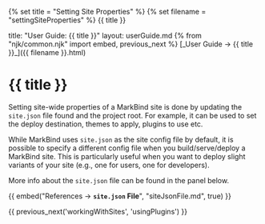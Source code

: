 {% set title = "Setting Site Properties" %}
{% set filename = "settingSiteProperties" %}
<span id="title" class="d-none">{{ title }}</span>

<frontmatter>
  title: "User Guide: {{ title }}"
  layout: userGuide.md
</frontmatter>
{% from "njk/common.njk" import embed, previous_next %}

<span id="link" class="d-none">
<md>[_User Guide → {{ title }}_]({{ filename }}.html)</md>
</span>

# {{ title }}

<div class="lead" id="overview">

Setting site-wide properties of a MarkBind site is done by updating the `site.json` file found and the project root. For example, it can be used to set the deploy destination, themes to apply, plugins to use etc.
</div>

<box type="tip">

While MarkBind uses `site.json` as the site config file by default, it is possible to specify a different config file when you build/serve/deploy a MarkBind site. This is particularly useful when you want to deploy slight variants of your site (e.g., one for users, one for developers).
</box>

More info about the `site.json` file can be found in the panel below.

{{ embed("References → **`site.json` File**", "siteJsonFile.md", true) }}

{{ previous_next('workingWithSites', 'usingPlugins') }}

